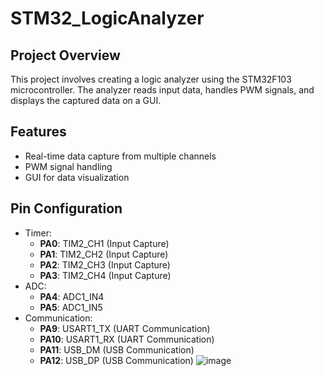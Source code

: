 # STM32_LogicAnalyzer
## Project Overview
This project involves creating a logic analyzer using the STM32F103 microcontroller. The analyzer reads input data, handles PWM signals, and displays the captured data on a GUI.

## Features
- Real-time data capture from multiple channels
- PWM signal handling
- GUI for data visualization
  
## Pin Configuration
  - Timer:     
    - **PA0**: TIM2_CH1 (Input Capture)
    - **PA1**: TIM2_CH2 (Input Capture)
    - **PA2**: TIM2_CH3 (Input Capture)
    - **PA3**: TIM2_CH4 (Input Capture)
  - ADC:
    - **PA4**: ADC1_IN4
    - **PA5**: ADC1_IN5
  - Communication:
    - **PA9**: USART1_TX (UART Communication)
    - **PA10**: USART1_RX (UART Communication)
    - **PA11**: USB_DM (USB Communication)
    - **PA12**: USB_DP (USB Communication)
![image](https://github.com/user-attachments/assets/99c66cb7-2c73-4397-8a55-2bcbb6b4d0a1)

